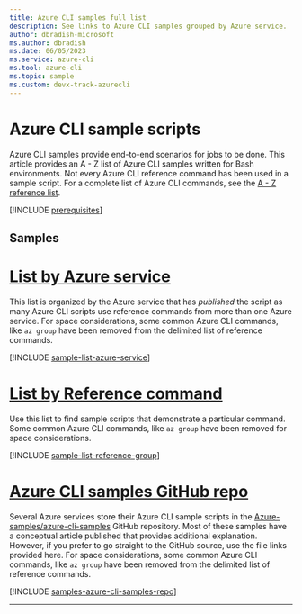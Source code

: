 ```yaml
---
title: Azure CLI samples full list
description: See links to Azure CLI samples grouped by Azure service.
author: dbradish-microsoft
ms.author: dbradish
ms.date: 06/05/2023
ms.service: azure-cli
ms.tool: azure-cli
ms.topic: sample 
ms.custom: devx-track-azurecli
---
```

<!-- This article is autogenerated.  Please contact the author for desired updates. -->

# Azure CLI sample scripts

Azure CLI samples provide end-to-end scenarios for jobs to be done. This article provides an A - Z list of Azure CLI samples written for Bash environments. Not every Azure CLI reference command has been used in a sample script. For a complete list of Azure CLI commands, see the [A - Z reference list](/cli/azure/reference-index).

[!INCLUDE [prerequisites](~/articles/reusable-content/azure-cli/azure-cli-prepare-your-environment.md)]

## Samples

# [List by Azure service](#tab/service)

This list is organized by the Azure service that has _published_ the script as many Azure CLI scripts use reference commands from more than one Azure service.  For space considerations, some common Azure CLI commands, like `az group` have been removed from the delimited list of reference commands.

[!INCLUDE [sample-list-azure-service](includes/samples-azure-service.md)]

# [List by Reference command](#tab/command)

Use this list to find sample scripts that demonstrate a particular command.  Some common Azure CLI commands, like `az group` have been removed for space considerations.

[!INCLUDE [sample-list-reference-group](includes/samples-reference-group.md)]

# [Azure CLI samples GitHub repo](#tab/github)

Several Azure services store their Azure CLI sample scripts in the [Azure-samples/azure-cli-samples](https://github.com/Azure-Samples/azure-cli-samples) GitHub repository.  Most of these samples have a conceptual article published that provides additional explanation.  However, if you prefer to go straight to the GitHub source, use the file links provided here.  For space considerations, some common Azure CLI commands, like `az group` have been removed from the delimited list of reference commands.

[!INCLUDE [samples-azure-cli-samples-repo](includes/samples-azure-cli-samples-repo.md)]

---
